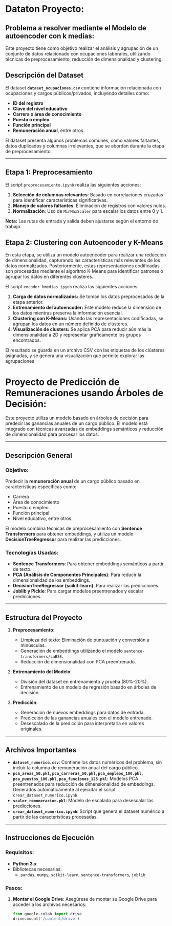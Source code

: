 # Dataton Proyecto:

## Problema a resolver mediante el Modelo de autoencoder con k medias:

Este proyecto tiene como objetivo realizar el análisis y agrupación de un conjunto de datos relacionado con ocupaciones laborales, utilizando técnicas de preprocesamiento, reducción de dimensionalidad y clustering.

## Descripción del Dataset

El dataset **`dataset_ocupaciones.csv`** contiene información relacionada con ocupaciones y cargos públicos/privados, incluyendo detalles como:

- **ID del registro**
- **Clave del nivel educativo**
- **Carrera o área de conocimiento**
- **Puesto o empleo**
- **Función principal**
- **Remuneración anual**, entre otros.

El dataset presenta algunos problemas comunes, como valores faltantes, datos duplicados y columnas irrelevantes, que se abordan durante la etapa de preprocesamiento.

---

## Etapa 1: Preprocesamiento

El script `preprocesamiento.ipynb` realiza las siguientes acciones:
1. **Selección de columnas relevantes**: Basado en correlaciones cruzadas para identificar características significativas.
2. **Manejo de valores faltantes**: Eliminación de registros con valores nulos.
3. **Normalización**: Uso de `MinMaxScaler` para escalar los datos entre 0 y 1.

**Nota:** Las rutas de entrada y salida deben ajustarse según el entorno de trabajo.

## Etapa 2: Clustering con Autoencoder y K-Means

En esta etapa, se utiliza un modelo autoencoder para realizar una reducción de dimensionalidad, capturando las características más relevantes de los datos normalizados. Posteriormente, estas representaciones codificadas son procesadas mediante el algoritmo K-Means para identificar patrones o agrupar los datos en diferentes clústeres.

El script `encoder_kmedias.ipynb` realiza las siguientes acciones:
1. **Carga de datos normalizados:** Se toman los datos preprocesados de la etapa anterior.
2. **Entrenamiento del autoencoder:** Este modelo reduce la dimensión de los datos mientras preserva la información esencial.
3. **Clustering con K-Means:** Usando las representaciones codificadas, se agrupan los datos en un número definido de clústeres.
4. **Visualización de clusters:** Se aplica PCA para reducir aún más la dimensionalidad a 2D y representar gráficamente los grupos encontrados.

El resultado se guarda en un archivo CSV con las etiquetas de los clústeres asignadas, y se genera una visualización que permite explorar las agrupaciones

# Proyecto de Predicción de Remuneraciones usando Árboles de Decisión:

Este proyecto utiliza un modelo basado en árboles de decisión para predecir las ganancias anuales de un cargo público. El modelo está integrado con técnicas avanzadas de embeddings semánticos y reducción de dimensionalidad para procesar los datos.

---

## Descripción General

### Objetivo:
Predecir la **remuneración anual** de un cargo público basado en características específicas como:
- Carrera
- Área de conocimiento
- Puesto o empleo
- Función principal
- Nivel educativo, entre otros.

El modelo combina técnicas de preprocesamiento con **Sentence Transformers** para obtener embeddings, y utiliza un modelo **DecisionTreeRegressor** para realizar las predicciones.

### Tecnologías Usadas:
- **Sentence Transformers**: Para obtener embeddings semánticos a partir de texto.
- **PCA (Análisis de Componentes Principales)**: Para reducir la dimensionalidad de los embeddings.
- **DecisionTreeRegressor (scikit-learn)**: Para realizar las predicciones.
- **Joblib y Pickle**: Para cargar modelos preentrenados y escalar predicciones.

---

## Estructura del Proyecto

1. **Preprocesamiento**:
   - Limpieza del texto: Eliminación de puntuación y conversión a minúsculas.
   - Generación de embeddings utilizando el modelo `sentence-transformers/LaBSE`.
   - Reducción de dimensionalidad con PCA preentrenado.

2. **Entrenamiento del Modelo**:
   - División del dataset en entrenamiento y prueba (80%-20%).
   - Entrenamiento de un modelo de regresión basado en árboles de decisión.

3. **Predicción**:
   - Generación de nuevos embeddings para datos de entrada.
   - Predicción de las ganancias anuales con el modelo entrenado.
   - Desescalado de la predicción para interpretarla en valores originales.

---

## Archivos Importantes

- **`dataset_numerico.csv`**: Contiene los datos numéricos del problema, sin incluir la columna de remuneración anual del cargo público.
- **`pca_areas_50.pkl`, `pca_carreras_50.pkl`, `pca_empleos_100.pkl`, `pca_puestos_100.pkl`, `pca_funciones_125.pkl`**: Modelos PCA preentrenados para reducción de dimensionalidad de embeddings. Generados automáticamente al ejecutar el script `crear_dataset_numerico.ipynb`
- **`scaler_remuneracion.pkl`**: Modelo de escalado para desescalar las predicciones.
- **`crear_dataset_numerico.ipynb`**: Script que genera el dataset numérico a partir de las características procesadas.

---

## Instrucciones de Ejecución

### Requisitos:
- **Python 3.x**
- Bibliotecas necesarias:
  - `pandas`, `numpy`, `scikit-learn`, `sentence-transformers`, `joblib`

### Pasos:
1. **Montar el Google Drive**:
   Asegúrese de montar su Google Drive para acceder a los archivos necesarios:
   ```python
   from google.colab import drive
   drive.mount('/content/drive')

